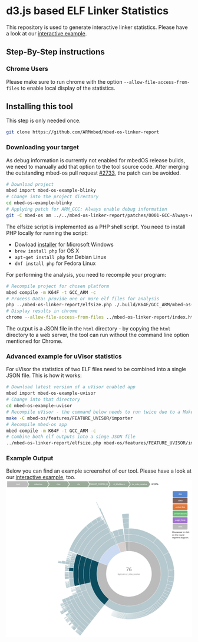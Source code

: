 # d3.js based ELF Linker Statistics
This repository is used to generate interactive linker statistics. Please have a look at our [interactive example](https://armmbed.github.io/mbed-os-linker-report/).


## Step-By-Step instructions
### Chrome Users
Please make sure to run chrome with the option `--allow-file-access-from-files` to enable local display of the statistics.
## Installing this tool
This step is only needed once.
```bash
git clone https://github.com/ARMmbed/mbed-os-linker-report
```
### Downloading your target
As debug information is currently not enabled for mbedOS release builds, we need to manually add that option to the tool source code. After merging the outstanding mbed-os pull request [#2733](https://github.com/ARMmbed/mbed-os/pull/2733), the patch can be avoided.
```bash
# Download project
mbed import mbed-os-example-blinky
# Change into the project directory
cd mbed-os-example-blinky
# Applying patch for ARM_GCC: Always enable debug information
git -C mbed-os am ../../mbed-os-linker-report/patches/0001-GCC-Always-enable-debug-information.patch
```

The elfsize script is implemented as a PHP shell script. You need to install PHP locally for running the script:
- Dowload [installer](http://windows.php.net/download/) for Microsoft Windows
- `brew install php` for OS X
- `apt-get install php` for Debian Linux
- `dnf install php` for Fedora Linux

For performing the analysis, you need to recompile your program:
```bash
# Recompile project for chosen platform
mbed compile -m K64F -t GCC_ARM -c
# Process Data: provide one or more elf files for analysis
php ../mbed-os-linker-report/elfsize.php ./.build/K64F/GCC_ARM/mbed-os-example-blinky.elf > ../mbed-os-linker-report/html/data-flare.json
# Display results in chrome
chrome --allow-file-access-from-files ../mbed-os-linker-report/index.html
```
The output is a JSON file in the `html` directory - by copying the `html` directory to a web server, the tool can run without the command line option mentioned for Chrome. 

### Advanced example for uVisor statistics
For uVisor the statistics of two ELF files need to be combined into a single JSON file. This is how it works:
```bash
# Download latest version of a uVisor enabled app
mbed import mbed-os-example-uvisor
# Change into that directory
cd mbed-os-example-uvisor
# Recompile uVisor - the command below needs to run twice due to a Makefile bug
make -C mbed-os/features/FEATURE_UVISOR/importer
# Recompile mbed-os app
mbed compile -m K64F -t GCC_ARM -c
# Combine both elf outputs into a singe JSON file
../mbed-os-linker-report/elfsize.php mbed-os/features/FEATURE_UVISOR/importer/TARGET_IGNORE/uvisor/platform/kinetis/release/configuration_kinetis_cortex_m4_0x1fff0000.elf .build/K64F/GCC_ARM/mbed-os-example-uvisor.elf > ../mbed-os-linker-report/html/data-flare.json
```

### Example Output
Below you can find an example screenshot of our tool. Please have a look at our [interactive example](https://armmbed.github.io/mbed-os-linker-report/), too.
![d3.js based ELF Linker Statistics](docs/example.png)
